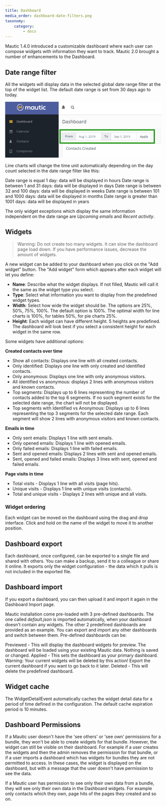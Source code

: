 ```yaml
---
title: Dashboard
media_order: dashboard-date-filters.png
taxonomy:
    category:
        - docs
---
```


Mautic 1.4.0 introduced a customizable dashboard where each user can compose widgets with information they want to track.  Mautic 2.0 brought a number of enhancements to the Dashboard.

## Date range filter

All the widgets will display data in the selected global date range filter at the top of the widget list. The default date range is set from 30 days ago to today. 

![](dashboard-date-filters.png)

Line charts will change the time unit automatically depending on the day count selected in the date range filter like this:

Date range is equal 1 day: data will be displayed in hours
Date range is between 1 and 31 days: data will be displayed in days
Date range is between 32 and 100 days: data will be displayed in weeks
Date range is between 101 and 1000 days: data will be displayed in months
Date range is greater than 1001 days: data will be displayed in years
 
The only widget exceptions which display the same information independent on the date range are *Upcoming emails* and *Recent activity*.

## Widgets

> Warning: Do not create too many widgets. It can slow the dashboard page load down. If you have performance issues, decrease the amount of widgets.

A new widget can be added to your dashboard when you click on the "Add widget" button. The "Add widget" form which appears after each widget will let you define:

- **Name**: Describe what the widget displays. If not filled, Mautic will call it the same as the widget type you select.
- **Type**: Select what information you want to display from the predefined widget types.
- **Width**: Select how wide the widget should be. The options are 25%, 50%, 75%, 100%. The default option is 100%. The optimal width for line charts is 100%, for tables 50%, for pie charts 25%.
- **Height**: Each widget can have different height. 5 heights are predefined. The dashboard will look best if you select a consistent height for each widget in the same row.

Some widgets have additional options:

**Created contacts over time**
- Show all contacts: Displays one line with all created contacts.
- Only identified: Displays one line with only created and identified contacts.
- Only anonymous: Displays one line with only anonymous visitors.
- All identified vs anonymous: displays 2 lines with anonymous visitors and known contacts.
- Top segments: Displays up to 6 lines representing the number of contacts added to the top 6 segments. If no such segment exists for the selected date range, the chart will not be displayed.
- Top segments with Identified vs Anonymous: Displays up to 6 lines representing the top 3 segments for the selected date range. Each segment will show 2 lines with anonymous visitors and known contacts.

**Emails in time**
- Only sent emails: Displays 1 line with sent emails.
- Only opened emails: Displays 1 line with opened emails.
- Only failed emails: Displays 1 line with failed emails.
- Sent and opened emails: Displays 2 lines with sent and opened emails.
- Sent, opened and failed emails: Displays 3 lines with sent, opened and failed emails.

**Page visits in time**
- Total visits - Displays 1 line with all visits (page hits).
- Unique visits - Displays 1 line with unique visits (contacts).
- Total and unique visits - Displays 2 lines with unique and all visits.

### Widget ordering

Each widget can be moved on the dashboard using the drag and drop interface. Click and hold on the name of the widget to move it to another position.

## Dashboard export

Each dashboard, once configured, can be exported to a single file and shared with others. You can make a backup, send it to a colleague or share it online. It exports only the widget configuration - the data which it pulls is not included in the exported file.

## Dashboard import

If you export a dashboard, you can then upload it and import it again in the Dashboard Import page.

Mautic installation come pre-loaded with 3 pre-defined dashboards. The one called *default.json* is imported automatically, when your dashboard doesn't contain any widgets. The other 2 predefined dashboards are provided as an example. You can export and import any other dashboards and switch between them. Pre-defined dashboards can be:

Previewed - This will display the dashboard widgets for preview. The dashboard will be loaded using your existing Mautic data. Nothing is saved or changed.
Applied - This sets the dashboard as your primary dashboard. Warning: Your current widgets will be deleted by this action! Export the current dashboard if you want to go back to it later.
Deleted - This will delete the predefined dashboard.

## Widget cache

The WidgetDetailEvent automatically caches the widget detail data for a period of time defined in the configuration. The default cache expiration period is 10 minutes.

## Dashboard Permissions

If a Mautic user doesn't have the 'see others' or 'see own' permissions for a bundle, they won't be able to create widgets for that bundle. However, the widget can still be visible on their dashboard. For example if a user creates the widgets and then the admin removes the permission for that bundle, or if a user imports a dashboard which has widgets for bundles they are not permitted to access. In these cases, the widget is displayed on the dashboard, but with a message that the user doesn't have permission to see the data.

If a Mautic user has permission to see only their own data from a bundle, they will see only their own data in the Dashboard widgets. For example only contacts which they own, page hits of the pages they created and so on.
